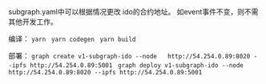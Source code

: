 subgraph.yaml中可以根据情况更改 ido的合约地址。
如event事件不变，则不需其他开发工作。


编译：
    ``yarn
    ``
    ``yarn codegen
    ``
    ``yarn build``

部署：
    ``graph create v1-subgraph-ido --node   http://54.254.0.89:8020 --ipfs http://54.254.0.89:5001
    ``
    ``graph deploy v1-subgraph-ido --node   http://54.254.0.89:8020 --ipfs http://54.254.0.89:5001
    ``

    

